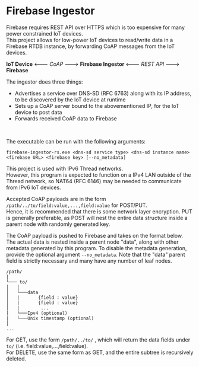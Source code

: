 # Firebase Ingestor

Firebase requires REST API over HTTPS which is too expensive for many power constrained IoT devices.<br>
This project allows for low-power IoT devices to read/write data in a Firebase RTDB instance, by forwarding CoAP messages from the IoT devices.

**IoT Device** <--- *CoAP* ---> **Firebase Ingestor** <--- *REST API* ---> **Firebase**

The ingestor does three things:
- Advertises a service over DNS-SD (RFC 6763) along with its IP address, to be discovered by the IoT device at runtime
- Sets up a CoAP server bound to the abovementioned IP, for the IoT device to post data
- Forwards received CoAP data to Firebase

<br>

The executable can be run with the following arguments:
```
firebase-ingestor-rs.exe <dns-sd service type> <dns-sd instance name> <firebase URL> <firebase key> [--no_metadata]
```

This project is used with IPv6 Thread networks.<br>
However, this program is expected to function on a IPv4 LAN outside of the Thread network, so NAT64 (RFC 6146) may be needed to communicate from IPv6 IoT devices.<br>

Accepted CoAP payloads are in the form `/path/../to/field:value,...,field:value` for POST/PUT.<br> Hence, it is recommended that there is some network layer encryption. PUT is generally preferable, as POST will nest the entire data structure inside a parent node with randomly generated key. <br>

The CoAP payload is pushed to Firebase and takes on the format below. The actual data is nested inside a parent node "data", along with other metadata generated by this program.
To disable the metadata generation, provide the optional argument `--no_metadata`. Note that the "data" parent field is strictly necessary and many have any number of leaf nodes.
```
/path/
|
└─── to/
│   │   
│   └───data
│   |       {field : value}
│   |       {field : value}
│   |        ...
|   └───Ipv4 (optional)
|   └───Unix timestamp (optional)
│   
...
```

For GET, use the form `/path/../to/` , which will return the data fields under `to/` (i.e. field:value,...,field:value).<br>
For DELETE, use the same form as GET, and the entire subtree is recursively deleted.
